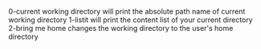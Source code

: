 0-current working directory will print the absolute path name of current working directory
1-listit will print the content list of your current directory
2-bring me home changes the working directory to the user's home directory 
